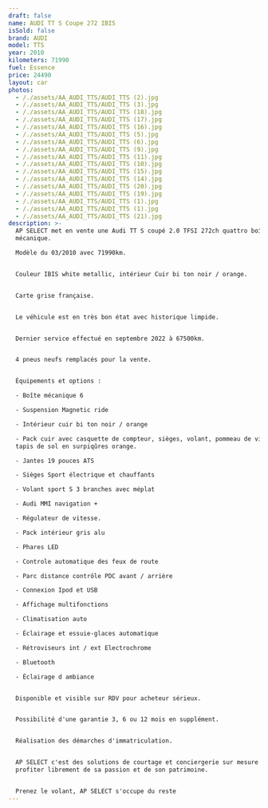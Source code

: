 ```yaml
---
draft: false
name: AUDI TT S Coupe 272 IBIS
isSold: false
brand: AUDI
model: TTS
year: 2010
kilometers: 71990
fuel: Essence
price: 24490
layout: car
photos:
  - /./assets/AA_AUDI_TTS/AUDI_TTS (2).jpg
  - /./assets/AA_AUDI_TTS/AUDI_TTS (3).jpg
  - /./assets/AA_AUDI_TTS/AUDI_TTS (18).jpg
  - /./assets/AA_AUDI_TTS/AUDI_TTS (17).jpg
  - /./assets/AA_AUDI_TTS/AUDI_TTS (16).jpg
  - /./assets/AA_AUDI_TTS/AUDI_TTS (5).jpg
  - /./assets/AA_AUDI_TTS/AUDI_TTS (6).jpg
  - /./assets/AA_AUDI_TTS/AUDI_TTS (9).jpg
  - /./assets/AA_AUDI_TTS/AUDI_TTS (11).jpg
  - /./assets/AA_AUDI_TTS/AUDI_TTS (10).jpg
  - /./assets/AA_AUDI_TTS/AUDI_TTS (15).jpg
  - /./assets/AA_AUDI_TTS/AUDI_TTS (14).jpg
  - /./assets/AA_AUDI_TTS/AUDI_TTS (20).jpg
  - /./assets/AA_AUDI_TTS/AUDI_TTS (19).jpg
  - /./assets/AA_AUDI_TTS/AUDI_TTS (1).jpg
  - /./assets/AA_AUDI_TTS/AUDI_TTS (1).jpg
  - /./assets/AA_AUDI_TTS/AUDI_TTS (21).jpg
description: >-
  AP SELECT met en vente une Audi TT S coupé 2.0 TFSI 272ch quattro boîte
  mécanique.

  Modèle du 03/2010 avec 71990km.


  Couleur IBIS white metallic, intérieur Cuir bi ton noir / orange.


  Carte grise française.


  Le véhicule est en très bon état avec historique limpide.


  Dernier service effectué en septembre 2022 à 67500km.


  4 pneus neufs remplacés pour la vente.


  Équipements et options :

  - Boîte mécanique 6

  - Suspension Magnetic ride

  - Intérieur cuir bi ton noir / orange

  - Pack cuir avec casquette de compteur, sièges, volant, pommeau de vitesse et
  tapis de sol en surpiqûres orange.

  - Jantes 19 pouces ATS

  - Sièges Sport électrique et chauffants

  - Volant sport S 3 branches avec méplat

  - Audi MMI navigation +

  - Régulateur de vitesse.

  - Pack intérieur gris alu

  - Phares LED

  - Controle automatique des feux de route

  - Parc distance contrôle PDC avant / arrière

  - Connexion Ipod et USB

  - Affichage multifonctions

  - Climatisation auto

  - Éclairage et essuie-glaces automatique

  - Rétroviseurs int / ext Electrochrome

  - Bluetooth

  - Éclairage d ambiance


  Disponible et visible sur RDV pour acheteur sérieux.


  Possibilité d'une garantie 3, 6 ou 12 mois en supplément.


  Réalisation des démarches d'immatriculation.


  AP SELECT c'est des solutions de courtage et conciergerie sur mesure pour
  profiter librement de sa passion et de son patrimoine.


  Prenez le volant, AP SELECT s'occupe du reste
---
```








